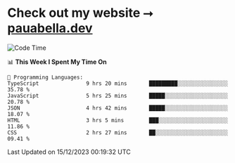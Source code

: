 # Check out my website ⭢ [pauabella.dev](https://pauabella.dev)

<!--START_SECTION:waka-->
![Code Time](http://img.shields.io/badge/Code%20Time-2%2C776%20hrs%2051%20mins-blue)

📊 **This Week I Spent My Time On** 

```text
💬 Programming Languages: 
TypeScript               9 hrs 20 mins       █████████░░░░░░░░░░░░░░░░   35.78 % 
JavaScript               5 hrs 25 mins       █████░░░░░░░░░░░░░░░░░░░░   20.78 % 
JSON                     4 hrs 42 mins       █████░░░░░░░░░░░░░░░░░░░░   18.07 % 
HTML                     3 hrs 5 mins        ███░░░░░░░░░░░░░░░░░░░░░░   11.86 % 
CSS                      2 hrs 27 mins       ██░░░░░░░░░░░░░░░░░░░░░░░   09.41 % 
```


 Last Updated on 15/12/2023 00:19:32 UTC
<!--END_SECTION:waka-->
